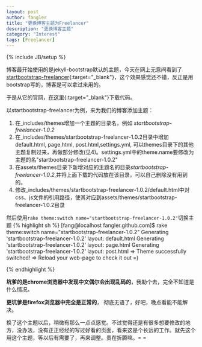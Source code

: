```yaml
---
layout: post
author: fangler
title: "更换博客主题为Freelancer"
description: "更换博客主题"
category: "Interest"
tags: [Freelancer]
---
```

{% include JB/setup %}

博客最开始使用的是jekyll-bootstrap默认的主题，今天在网上无意间看到了[startbootstrap-freelancer](http://ironsummitmedia.github.io/startbootstrap-freelancer/ "startbootstrap-freelancer"){:target="_blank"}，这个效果感觉还不错，反正是用bootstrap写的，博客是可以拿过来用的。

于是从它的官网，[在这里](http://startbootstrap.com/template-overviews/freelancer/ "freelancer"){:target="_blank"}下载代码。

以startbootstrap-freelancer为例，来为我们的博客添加主题：

1. 在_includes/themes增加一个主题的目录名，例如 *startbootstrap-freelancer-1.0.2*
2. 在_includes/themes/startbootstrap-freelancer-1.0.2目录中增加default.html, page.html, post.html,settings.yml, 可以themes目录下的其他主题复制过来，再做部分修改(见4)。settings.yml中的theme.name要修改为主题的名"startbootstrap-freelancer-1.0.2"
3. 在assets/themes目录下新增对应的主题名的目录*startbootstrap-freelancer-1.0.2*,并将上面下载的代码放在该目录，可以自己删除没有用到的。
4. 修改_includes/themes/startbootstrap-freelancer-1.0.2/default.html中对css、js文件的引用路径，使其对应到assets/themes/startbootstrap-freelancer-1.0.2目录

然后使用`rake theme:switch name="startbootstrap-freelancer-1.0.2"`切换主题
{% highlight sh %}
[fang@localhost fangler.github.com]$ rake theme:switch name="startbootstrap-freelancer-1.0.2"
Generating 'startbootstrap-freelancer-1.0.2' layout: default.html
Generating 'startbootstrap-freelancer-1.0.2' layout: page.html
Generating 'startbootstrap-freelancer-1.0.2' layout: post.html
=> Theme successfully switched!
=> Reload your web-page to check it out =)

{% endhighlight %}

**坑爹的是chrome浏览器中发现中文偶尔会出现乱码的**，我勒个去，完全不知道是什么情况。

**更坑爹是firefox浏览器中完全是正常的**， 彻底无语了，好吧，晚点看能不能解决。

换了这个主题以后，稍微有那么一点点感觉。不过觉得还是有很多想要修改的地方，没办法，没有正正经经的写过好看的页面，看来这是个长远的工作。就先这个用这个主题，等以后有需要了，再来调整。贵在折腾嘛。= =
